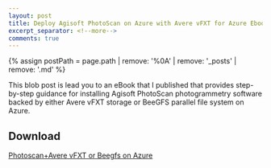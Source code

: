 ```yaml
---
layout: post
title: Deploy Agisoft PhotoScan on Azure with Avere vFXT for Azure Ebook  
excerpt_separator: <!--more-->
comments: true
---
```

{% assign postPath = page.path | remove: '%0A' | remove: '_posts' | remove: '.md' %}

This blob post is lead you to an eBook that I published that provides step-by-step guidance for installing Agisoft PhotoScan photogrammetry software backed by either Avere vFXT storage or BeeGFS parallel file system on Azure.

<!--more-->

## Download

[Photoscan+Avere vFXT or Beegfs on Azure](https://azure.microsoft.com/en-us/resources/deploy-agisoft-photoscan-on-azure-with-azere-vfxt-for-azure-or-beegfs/)
